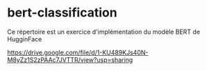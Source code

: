 # bert-classification
Ce répertoire est un exercice d'implémentation du modèle BERT de HugginFace


https://drive.google.com/file/d/1-KU489KJs40N-M8yZz1S2zPAAc7JVTTR/view?usp=sharing
